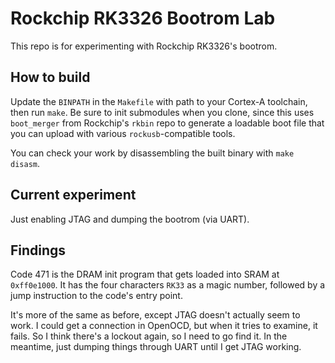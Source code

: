 Rockchip RK3326 Bootrom Lab
===========================

This repo is for experimenting with Rockchip RK3326's bootrom.

How to build
------------
Update the `BINPATH` in the `Makefile` with path to your Cortex-A toolchain,
then run `make`. Be sure to init submodules when you clone, since this uses
`boot_merger` from Rockchip's `rkbin` repo to generate a loadable boot file
that you can upload with various `rockusb`-compatible tools.

You can check your work by disassembling the built binary with `make disasm`.

Current experiment
------------------
Just enabling JTAG and dumping the bootrom (via UART).

Findings
--------
Code 471 is the DRAM init program that gets loaded into SRAM at `0xff0e1000`.
It has the four characters `RK33` as a magic number, followed by a jump
instruction to the code's entry point.

It's more of the same as before, except JTAG doesn't actually seem to work. I
could get a connection in OpenOCD, but when it tries to examine, it fails. So
I think there's a lockout again, so I need to go find it. In the meantime, just
dumping things through UART until I get JTAG working.
